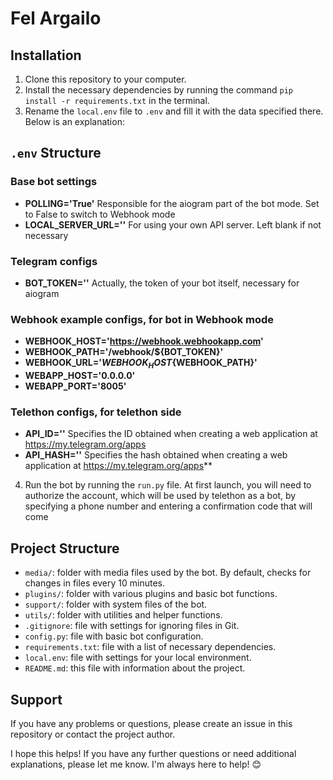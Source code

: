 # Fel Argailo

## Installation

1. Clone this repository to your computer.
2. Install the necessary dependencies by running the command `pip install -r requirements.txt` in the terminal.
3. Rename the `local.env` file to `.env` and fill it with the data specified there. Below is an explanation:
## `.env` Structure
### Base bot settings
- **POLLING='True'** Responsible for the aiogram part of the bot mode. Set to False to switch to Webhook mode
- **LOCAL_SERVER_URL=''** For using your own API server. Left blank if not necessary

### Telegram configs
- **BOT_TOKEN=''** Actually, the token of your bot itself, necessary for aiogram

### Webhook example configs, for bot in Webhook mode
- **WEBHOOK_HOST='https://webhook.webhookapp.com'**
- **WEBHOOK_PATH='/webhook/${BOT_TOKEN}'**
- **WEBHOOK_URL='${WEBHOOK_HOST}${WEBHOOK_PATH}'**
- **WEBAPP_HOST='0.0.0.0'**
- **WEBAPP_PORT='8005'**

### Telethon configs, for telethon side
- **API_ID=''** Specifies the ID obtained when creating a web application at https://my.telegram.org/apps
- **API_HASH=''** Specifies the hash obtained when creating a web application at https://my.telegram.org/apps**
4. Run the bot by running the `run.py` file. At first launch, you will need to authorize the account,
which will be used by telethon as a bot, by specifying a phone number and entering a confirmation code that will come

## Project Structure

- `media/`: folder with media files used by the bot. By default, checks for changes in files every 10 minutes.
- `plugins/`: folder with various plugins and basic bot functions.
- `support/`: folder with system files of the bot.
- `utils/`: folder with utilities and helper functions.
- `.gitignore`: file with settings for ignoring files in Git.
- `config.py`: file with basic bot configuration.
- `requirements.txt`: file with a list of necessary dependencies.
- `local.env`: file with settings for your local environment.
- `README.md`: this file with information about the project.

## Support

If you have any problems or questions, please create an issue in this repository or contact the project author.

I hope this helps! If you have any further questions or need additional explanations, please let me know. I'm always here to help! 😊